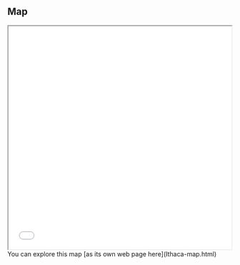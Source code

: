 ## Map
<iframe src="index.html" height="500" width="500"></iframe>
You can explore this map [as its own web page here](Ithaca-map.html)

